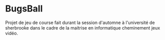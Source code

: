 # BugsBall

Projet de jeu de course fait durant la session d'automne à l'université de sherbrooke dans le cadre de la maitrise en informatique cheminement jeux vidéo.
